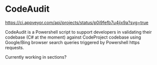# CodeAudit

https://ci.appveyor.com/api/projects/status/p0i9fefb7u4jix9a?svg=true

CodeAudit is a Powershell script to support developers in validating their codebase (C# at the moment) against CodeProject codebase using Google/Bing browser search queries triggered by Powershell https requests.

Currently working in sections?
